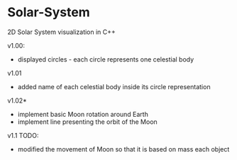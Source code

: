 # Solar-System
2D Solar System visualization in C++

v1.00:

- displayed circles - each circle represents one celestial body

v1.01

- added name of each celestial body inside its circle representation

v1.02*
- implement basic Moon rotation around Earth
- implement line presenting the orbit of the Moon

v1.1
TODO:
- modified the movement of Moon so that it is based on mass each object
